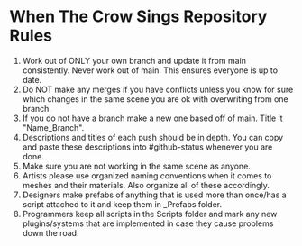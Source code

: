 # When The Crow Sings Repository Rules
1. Work out of ONLY your own branch and update it from main consistently. Never work out of main. This ensures everyone is up to date.
2. Do NOT make any merges if you have conflicts unless you know for sure which changes in the same scene you are ok with overwriting from one branch.
3. If you do not have a branch make a new one based off of main. Title it "Name_Branch".
4. Descriptions and titles of each push should be in depth. You can copy and paste these descriptions into #github-status whenever you are done.
5. Make sure you are not working in the same scene as anyone.
6. Artists please use organized naming conventions when it comes to meshes and their materials. Also organize all of these accordingly.
7. Designers make prefabs of anything that is used more than once/has a script attached to it and keep them in _Prefabs folder.
8. Programmers keep all scripts in the Scripts folder and mark any new plugins/systems that are implemented in case they cause problems down the road.
